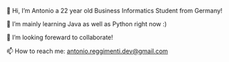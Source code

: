 👋 Hi, I’m Antonio a 22 year old Business Informatics Student from Germany!

🌱 I’m mainly learning Java as well as Python right now :) 

💞️ I’m looking foreward to collaborate!

📫 How to reach me: antonio.reggimenti.dev@gmail.com

<!---
Antooon03/Antooon03 is a ✨ special ✨ repository because its `README.md` (this file) appears on your GitHub profile.
You can click the Preview link to take a look at your changes.
--->
